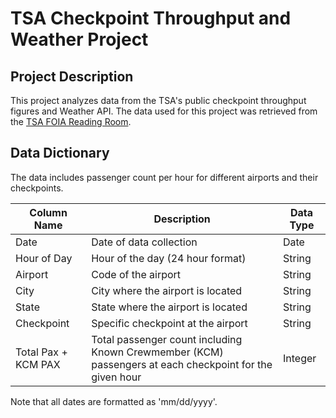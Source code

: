 # TSA Checkpoint Throughput and Weather Project

## Project Description
This project analyzes data from the TSA's public checkpoint throughput figures and Weather API. The data used for this project was retrieved from the [TSA FOIA Reading Room](https://www.tsa.gov/foia/readingroom).

## Data Dictionary

The data includes passenger count per hour for different airports and their checkpoints.

| Column Name             | Description                                                  | Data Type |
| ----------------------- | ------------------------------------------------------------ | --------- |
| Date                    | Date of data collection                                      | Date      |
| Hour of Day             | Hour of the day (24 hour format)                             | String    |
| Airport                 | Code of the airport                                          | String    |
| City                    | City where the airport is located                            | String    |
| State                   | State where the airport is located                           | String    |
| Checkpoint              | Specific checkpoint at the airport                           | String    |
| Total Pax + KCM PAX     | Total passenger count including Known Crewmember (KCM) passengers at each checkpoint for the given hour | Integer   |

Note that all dates are formatted as 'mm/dd/yyyy'.

